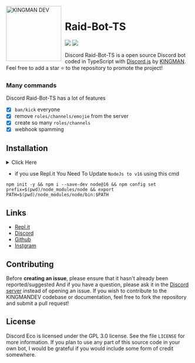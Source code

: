 <img width="150" height="150" align="left" style="float: left; margin: 0 10px 0 0;" alt="KINGMAN DEV" src="https://i.top4top.io/p_1965sxw291.png">  

# Raid-Bot-TS

[![](https://img.shields.io/discord/565048515357835264.svg?logo=discord&colorB=blue&label=KINGMAN_DEV)](https://discord.gg/KD2mdRReSA)
[![](https://img.shields.io/badge/discord.js-v13.1.0-blue.svg?logo=npm)](https://github.com/discordjs)

Discord Raid-Bot-TS is a open source Discord bot coded in TypeScript with [Discord.js](https://discord.js.org) by [KINGMAN](https://github.com/KMKINGMAN).  
Feel free to add a star ⭐ to the repository to promote the project!

### Many commands

Discord Raid-Bot-TS has a lot of features

- [x] `ban/kick` everyone
- [x] remove `roles/channels/emojie` from the server
- [x] create so many `roles/channels`
- [x] webhook spamming

## Installation
<details>
	<summary>Click Here</summary>
     <details>
     <summary>1 - Make Discord Bot</summary>
        <img  alt="KINGMAN DEV" src="https://j.top4top.io/p_2074mihlb1.png"> 
     </details>
	<details>
		<summary>2 - install packages</summary>
	    	<code>
                 npm install
	    	</code>
	     </details>
	    <details>
		<summary>3- add token - prefix you can use `.end` and `config.json` file</summary>
		    
		    
 ```json
{
	"--1-Coments": {
	    "arabic":"التوكن يمكنك وضعه هنا او في .env لك حرية الاختيار ",
	    "english": "The token can be placed here or in .env, you are free to choose"
	},
	"basic": {
	    "prefix": "BOT_PREFIX",
	    "token": "BOT_TOKEN"
	},
	"--2-Comments": {
	    "arabic":"هنا يجب عليك وضع ID الاشخاص الذين يمكنهم استخدام اوامر البوت ",
	    "english": "Here you must put the ID of the people who can use bot commands"
	},
	"WhiteListe": ["774303048084095016", "", ""]
}
```

</details>
	<details>
		<summary>Run The Project</summary>
		<code>
		npm start
		</code>
	</details>
</details>

* if you use Repl.it You Need To Update `NodeJs to v16` using this cmd

```shell
npm init -y && npm i --save-dev node@16 && npm config set prefix=$(pwd)/node_modules/node && export PATH=$(pwd)/node_modules/node/bin:$PATH
```

## Links

*   [Repl.it](https://repl.it/github/KMKINGMAN/Raid-Bot-TS)
*   [Discord](https://discord.gg/kingmandev)
*   [Github](https://github.com/KMKINGMAN/Raid-Bot-TS/)
*   [Instgram](https://instgram.com/kingman_shellby)

## Contributing

Before **creating an issue**, please ensure that it hasn't already been reported/suggested
And if you have a question, please ask it in the [Discord server](https://discord.gg/kingmandev) instead of opening an issue.
If you wish to contribute to the KINGMANDEV codebase or documentation, feel free to fork the repository and submit a pull request!

## License

Discord Eco is licensed under the GPL 3.0 license. See the file `LICENSE` for more information. If you plan to use any part of this source code in your own bot, I would be grateful if you would include some form of credit somewhere.
